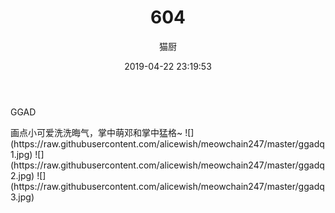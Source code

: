 ﻿---
layout: post
title: 604
date: 2019-04-22 23:19:53
updated: 2019-04-22 23:19:53
comments: true
categories: [Photo]
tags: [ggad, 格邓, 神奇动物在哪里]
author: "猫厨"
description: ""
toc: true
---

<p>GGAD</p> 
画点小可爱洗洗晦气，掌中萌邓和掌中猛格~
![](https://raw.githubusercontent.com/alicewish/meowchain247/master/ggadq1.jpg)
![](https://raw.githubusercontent.com/alicewish/meowchain247/master/ggadq2.jpg)
![](https://raw.githubusercontent.com/alicewish/meowchain247/master/ggadq3.jpg)


